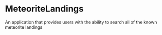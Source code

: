 # MeteoriteLandings
An application that provides users with the ability to search all of the known meteorite landings
